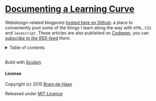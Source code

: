 # [Documenting a Learning Curve](//atelierbram.github.io/blog/)

Webdesign-related blogposts [hosted here on Github](//atelierbram.github.io/blog/): a place to conveniently post some of the things I learn along the way with `HTML`, `CSS` and `Javascript`. These articles are also published on [Codepen](//codepen.io/atelierbram/blog), you can  _[subscribe to the RSS-feed](//codepen.io/atelierbram/blog/feed/) there_.

<details>
<summary>Table of contents</summary>

- [Template for Sculpin and Netlify](https://atelierbram.github.io/blog/template-sculpin-netlify/)
- [Create a Custom Unicase Webfont](https://atelierbram.github.io/blog/create-custom-unicase-webfont)
- [Lazy Loading Logos](https://atelierbram.github.io/blog/lazy-loading/)
- [Alpha Transparency in 8 Digits Hex Notation](https://atelierbram.github.io/blog/alpha-transparency-in-hex)
- [Switching Color Modes in SVG](https://atelierbram.github.io/blog/switching-color-modes)
- [On Editing Colorschemes for Sublime Text](https://atelierbram.github.io/blog/colorschemes-sublime/)
- [Differentiate between Code Examples](https://atelierbram.github.io/blog/differentiate/)
- [How the Airfan is Going to Replace the Hamburger](https://atelierbram.github.io/blog/airfan)
- [Colorscheming for Syntax Highlighting](https://atelierbram.github.io/blog/colorscheming)
- [Generate a Static Website with Assemble](https://atelierbram.github.io/blog/assembling)
- [Interplay between CSS and Javascript](https://atelierbram.github.io/blog/interplay-css-javascript)
- [Site-wide Navigation with Select Menu](https://atelierbram.github.io/blog/select-menu-hashchange)
- [CSS-Shapes in Multi-Column Layout](https://atelierbram.github.io/blog/css-shapes-in-multi-column-layout)

</details>

<br>Build with [Sculpin](//sculpin.io).

#### License

Copyright (c) 2015 [Bram de Haan](//atelierbramdehaan.nl)

Released under [MIT Licence](//atelierbram.mit-license.org)

